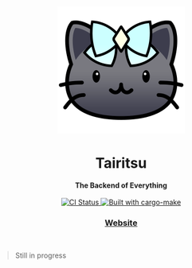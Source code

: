 <div align="center"><img src="./docs/logo.png" /></div>
<h1 align="center">Tairitsu</h1>
<div align="center">
 <strong>
   The Backend of Everything
 </strong>
</div>

<br />

<div align="center">
  <!-- CI status -->
  <a href="https://github.com/async-rs/async-std/actions">
    <img src="https://img.shields.io/github/actions/workflow/status/celestia-island/tairitsu/ci.yml?branch=main"
      alt="CI Status" />
  </a>
  <!-- Built with -->
  <a href="https://sagiegurari.github.io/cargo-make">
    <img src="https://sagiegurari.github.io/cargo-make/assets/badges/cargo-make.svg" alt="Built with cargo-make">
  </a>
</div>

<div align="center">
  <h3>
    <a href="https://celestia.world">
      Website
    </a>
  </h3>
</div>

<br/>

> Still in progress
